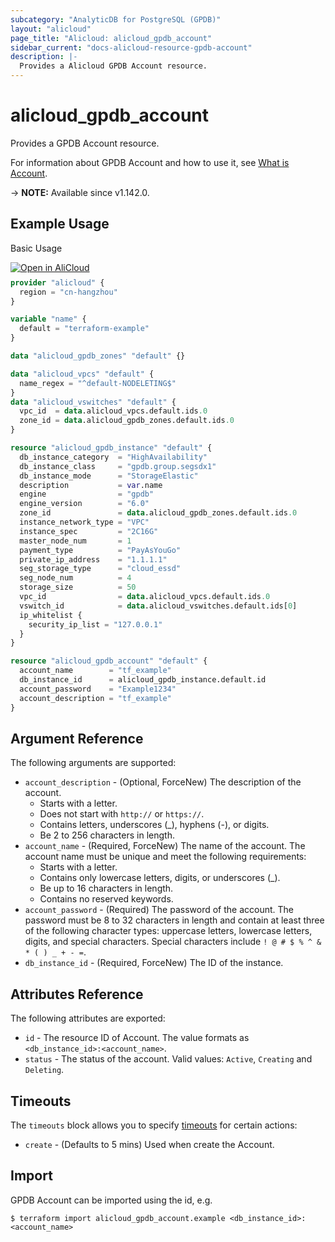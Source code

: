```yaml
---
subcategory: "AnalyticDB for PostgreSQL (GPDB)"
layout: "alicloud"
page_title: "Alicloud: alicloud_gpdb_account"
sidebar_current: "docs-alicloud-resource-gpdb-account"
description: |-
  Provides a Alicloud GPDB Account resource.
---
```


# alicloud_gpdb_account

Provides a GPDB Account resource.

For information about GPDB Account and how to use it, see [What is Account](https://www.alibabacloud.com/help/doc-detail/86924.htm).

-> **NOTE:** Available since v1.142.0.

## Example Usage

Basic Usage

<div style="display: block;margin-bottom: 40px;"><div class="oics-button" style="float: right;position: absolute;margin-bottom: 10px;">
  <a href="https://api.aliyun.com/api-tools/terraform?resource=alicloud_gpdb_account&exampleId=8ec29ecd-ed80-6817-1444-7a1e94c8a70461afc193&activeTab=example&spm=docs.r.gpdb_account.0.8ec29ecded&intl_lang=EN_US" target="_blank">
    <img alt="Open in AliCloud" src="https://img.alicdn.com/imgextra/i1/O1CN01hjjqXv1uYUlY56FyX_!!6000000006049-55-tps-254-36.svg" style="max-height: 44px; max-width: 100%;">
  </a>
</div></div>

```terraform
provider "alicloud" {
  region = "cn-hangzhou"
}

variable "name" {
  default = "terraform-example"
}

data "alicloud_gpdb_zones" "default" {}

data "alicloud_vpcs" "default" {
  name_regex = "^default-NODELETING$"
}
data "alicloud_vswitches" "default" {
  vpc_id  = data.alicloud_vpcs.default.ids.0
  zone_id = data.alicloud_gpdb_zones.default.ids.0
}

resource "alicloud_gpdb_instance" "default" {
  db_instance_category  = "HighAvailability"
  db_instance_class     = "gpdb.group.segsdx1"
  db_instance_mode      = "StorageElastic"
  description           = var.name
  engine                = "gpdb"
  engine_version        = "6.0"
  zone_id               = data.alicloud_gpdb_zones.default.ids.0
  instance_network_type = "VPC"
  instance_spec         = "2C16G"
  master_node_num       = 1
  payment_type          = "PayAsYouGo"
  private_ip_address    = "1.1.1.1"
  seg_storage_type      = "cloud_essd"
  seg_node_num          = 4
  storage_size          = 50
  vpc_id                = data.alicloud_vpcs.default.ids.0
  vswitch_id            = data.alicloud_vswitches.default.ids[0]
  ip_whitelist {
    security_ip_list = "127.0.0.1"
  }
}

resource "alicloud_gpdb_account" "default" {
  account_name        = "tf_example"
  db_instance_id      = alicloud_gpdb_instance.default.id
  account_password    = "Example1234"
  account_description = "tf_example"
}
```

## Argument Reference

The following arguments are supported:

* `account_description` - (Optional, ForceNew) The description of the account.
  * Starts with a letter.
  * Does not start with `http://` or `https://`.
  * Contains letters, underscores (_), hyphens (-), or digits.
  * Be 2 to 256 characters in length.
* `account_name` - (Required, ForceNew) The name of the account. The account name must be unique and meet the following requirements:
  * Starts with a letter.
  * Contains only lowercase letters, digits, or underscores (_).
  * Be up to 16 characters in length.
  * Contains no reserved keywords.
* `account_password` - (Required) The password of the account. The password must be 8 to 32 characters in length and contain at least three of the following character types: uppercase letters, lowercase letters, digits, and special characters. Special characters include `! @ # $ % ^ & * ( ) _ + - =`.
* `db_instance_id` - (Required, ForceNew) The ID of the instance.

## Attributes Reference

The following attributes are exported:

* `id` - The resource ID of Account. The value formats as `<db_instance_id>:<account_name>`.
* `status` - The status of the account. Valid values: `Active`, `Creating` and `Deleting`.

## Timeouts

The `timeouts` block allows you to specify [timeouts](https://www.terraform.io/docs/configuration-0-11/resources.html#timeouts) for certain actions:

* `create` - (Defaults to 5 mins) Used when create the Account.

## Import

GPDB Account can be imported using the id, e.g.

```shell
$ terraform import alicloud_gpdb_account.example <db_instance_id>:<account_name>
```
